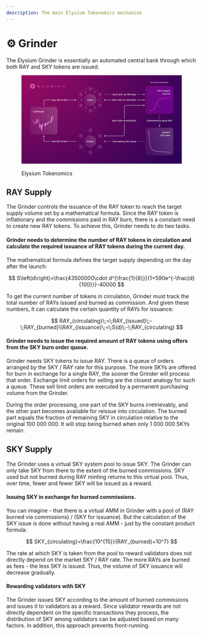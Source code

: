 ```yaml
---
description: The main Elysium Tokenomics mechanism
---
```


# ⚙ Grinder

The Elysium Grinder is essentially an automated central bank through which both RAY and SKY tokens are issued.

<figure><img src="../.gitbook/assets/Elysium Tokenomics.jpg" alt=""><figcaption><p>Elysium Tokenomics</p></figcaption></figure>

## RAY Supply

The Grinder controls the issuance of the RAY token to reach the target supply volume set by a mathematical formula. Since the RAY token is inflationary and the commissions paid in RAY burn, there is a constant need to create new RAY tokens. To achieve this, Grinder needs to do two tasks.

#### Grinder needs to determine the number of RAY tokens in circulation and calculate the required issuance of RAY tokens during the current day.

The mathematical formula defines the target supply depending on the day after the launch:

$$
S\left(d\right)=\frac{43500000\cdot d^{\frac{1}{8}}}{1+590e^{-\frac{d}{100}}}-40000
$$

To get the current number of tokens in circulation, Grinder must track the total number of RAYs issued and burned as commission. And given these numbers, it can calculate the certain quantity of RAYs for issuance:

$$
RAY_{circulating}\;=\;RAY_{issued}\;-\;RAY_{burned}\\RAY_{issuance}\;=\;S(d)\;-\;RAY_{circulating}
$$

#### Grinder needs to issue the required amount of RAY tokens using offers from the SKY burn order queue.

Grinder needs SKY tokens to issue RAY. There is a queue of orders arranged by the SKY / RAY rate for this purpose. The more SKYs are offered for burn in exchange for a single RAY, the sooner the Grinder will process that order. Exchange limit orders for selling are the closest analogy for such a queue. These sell limit orders are executed by a permanent purchasing volume from the Grinder.

During the order processing, one part of the SKY burns irretrievably, and the other part becomes available for reissue into circulation. The burned part equals the fraction of remaining SKY in circulation relative to the original 100 000 000. It will stop being burned when only 1 000 000 SKYs remain.

## SKY Supply

The Grinder uses a virtual SKY system pool to issue SKY. The Grinder can only take SKY from there to the extent of the burned commissions. SKY used but not burned during RAY minting returns to this virtual pool. Thus, over time, fewer and fewer SKY will be issued as a reward.

#### Issuing SKY in exchange for burned commissions.

You can imagine - that there is a virtual AMM in Grinder with a pool of (RAY burned via commissions) / (SKY for issuance). But the calculation of the SKY issue is done without having a real AMM - just by the constant product formula:

$$
SKY_{circulating}=\frac{10^{15}}{RAY_{burned}+10^7}
$$

The rate at which SKY is taken from the pool to reward validators does not directly depend on the market SKY / RAY rate. The more RAYs are burned as fees - the less SKY is issued. Thus, the volume of SKY issuance will decrease gradually.

#### Rewarding validators with SKY

The Grinder issues SKY according to the amount of burned commissions and issues it to validators as a reward. Since validator rewards are not directly dependent on the specific transactions they process, the distribution of SKY among validators can be adjusted based on many factors. In addition, this approach prevents front-running.
